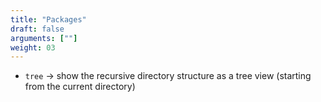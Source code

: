 ```yaml
---
title: "Packages"
draft: false
arguments: [""]
weight: 03
---
```


-   `tree` → show the recursive directory structure as a tree view (starting from the current directory)
